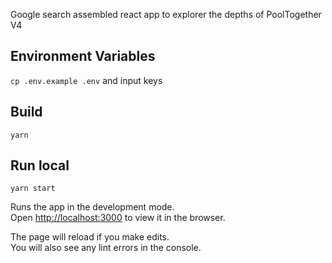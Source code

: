 Google search assembled react app to explorer the depths of PoolTogether V4

## Environment Variables

```cp .env.example .env``` and input keys

## Build

```yarn```

## Run local

```yarn start```

Runs the app in the development mode.\
Open [http://localhost:3000](http://localhost:3000) to view it in the browser.

The page will reload if you make edits.\
You will also see any lint errors in the console.
